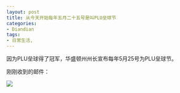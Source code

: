```yaml
---
layout: post
title: 从今天开始每年五月二十五号是叫PLU垒球节
categories:
- Diandian
tags:
- 日常生活, 
---
```

<p>因为PLU垒球得了冠军，华盛顿州州长宣布每年5月25号为PLU垒球节。</p>
<p>刚刚收到的邮件：</p>
<p><img src="http://m3.img.srcdd.com/farm5/d/2012/0627/10/CE8D2EEFD2669701E0F4DCED3FCD8D3C_B500_900_500_194.PNG" /><br /></p>
<p></p>